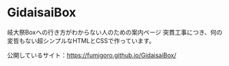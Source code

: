 # GidaisaiBox
岐大祭Boxへの行き方がわからない人のための案内ページ
突貫工事につき、何の変哲もない超シンプルなHTMLとCSSで作っています。

公開しているサイト：https://fumigoro.github.io/GidaisaiBox/